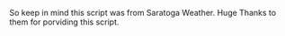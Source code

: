 So keep in mind this script was from Saratoga Weather. Huge Thanks to them for porviding this script.
